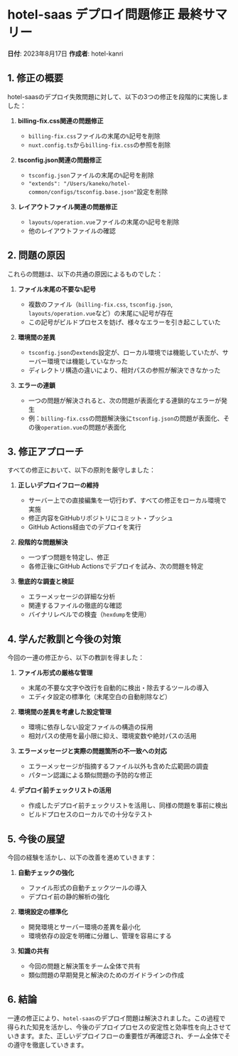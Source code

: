 # hotel-saas デプロイ問題修正 最終サマリー

**日付**: 2023年8月17日
**作成者**: hotel-kanri

## 1. 修正の概要

hotel-saasのデプロイ失敗問題に対して、以下の3つの修正を段階的に実施しました：

1. **billing-fix.css関連の問題修正**
   - `billing-fix.css`ファイルの末尾の`%`記号を削除
   - `nuxt.config.ts`から`billing-fix.css`の参照を削除

2. **tsconfig.json関連の問題修正**
   - `tsconfig.json`ファイルの末尾の`%`記号を削除
   - `"extends": "/Users/kaneko/hotel-common/configs/tsconfig.base.json"`設定を削除

3. **レイアウトファイル関連の問題修正**
   - `layouts/operation.vue`ファイルの末尾の`%`記号を削除
   - 他のレイアウトファイルの確認

## 2. 問題の原因

これらの問題は、以下の共通の原因によるものでした：

1. **ファイル末尾の不要な`%`記号**
   - 複数のファイル（`billing-fix.css`, `tsconfig.json`, `layouts/operation.vue`など）の末尾に`%`記号が存在
   - この記号がビルドプロセスを妨げ、様々なエラーを引き起こしていた

2. **環境間の差異**
   - `tsconfig.json`の`extends`設定が、ローカル環境では機能していたが、サーバー環境では機能していなかった
   - ディレクトリ構造の違いにより、相対パスの参照が解決できなかった

3. **エラーの連鎖**
   - 一つの問題が解決されると、次の問題が表面化する連鎖的なエラーが発生
   - 例：`billing-fix.css`の問題解決後に`tsconfig.json`の問題が表面化、その後`operation.vue`の問題が表面化

## 3. 修正アプローチ

すべての修正において、以下の原則を厳守しました：

1. **正しいデプロイフローの維持**
   - サーバー上での直接編集を一切行わず、すべての修正をローカル環境で実施
   - 修正内容をGitHubリポジトリにコミット・プッシュ
   - GitHub Actions経由でのデプロイを実行

2. **段階的な問題解決**
   - 一つずつ問題を特定し、修正
   - 各修正後にGitHub Actionsでデプロイを試み、次の問題を特定

3. **徹底的な調査と検証**
   - エラーメッセージの詳細な分析
   - 関連するファイルの徹底的な確認
   - バイナリレベルでの検査（`hexdump`を使用）

## 4. 学んだ教訓と今後の対策

今回の一連の修正から、以下の教訓を得ました：

1. **ファイル形式の厳格な管理**
   - 末尾の不要な文字や改行を自動的に検出・除去するツールの導入
   - エディタ設定の標準化（末尾空白の自動削除など）

2. **環境間の差異を考慮した設定管理**
   - 環境に依存しない設定ファイルの構造の採用
   - 相対パスの使用を最小限に抑え、環境変数や絶対パスの活用

3. **エラーメッセージと実際の問題箇所の不一致への対応**
   - エラーメッセージが指摘するファイル以外も含めた広範囲の調査
   - パターン認識による類似問題の予防的な修正

4. **デプロイ前チェックリストの活用**
   - 作成したデプロイ前チェックリストを活用し、同様の問題を事前に検出
   - ビルドプロセスのローカルでの十分なテスト

## 5. 今後の展望

今回の経験を活かし、以下の改善を進めていきます：

1. **自動チェックの強化**
   - ファイル形式の自動チェックツールの導入
   - デプロイ前の静的解析の強化

2. **環境設定の標準化**
   - 開発環境とサーバー環境の差異を最小化
   - 環境依存の設定を明確に分離し、管理を容易にする

3. **知識の共有**
   - 今回の問題と解決策をチーム全体で共有
   - 類似問題の早期発見と解決のためのガイドラインの作成

## 6. 結論

一連の修正により、`hotel-saas`のデプロイ問題は解決されました。この過程で得られた知見を活かし、今後のデプロイプロセスの安定性と効率性を向上させていきます。また、正しいデプロイフローの重要性が再確認され、チーム全体でその遵守を徹底していきます。
